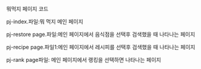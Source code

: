뭐먹지 페이지 코드

pj-index.파일:뭐 먹지 메인 페이지

pj-restore page.파일:메인 페이지에서 음식점을 선택후 검색했을 때 나타나는 페이지

pj-recipe page.파일1:메인 페이지에서 레시피를 선택후 검색했을 때 나타나는 페이지

pj-rank page파일: 메인 페이지에서 랭킹을 선택하면 나타나는 페이지

